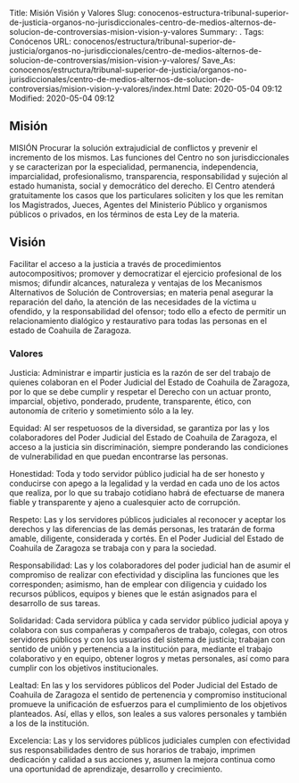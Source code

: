 Title: Misión Visión y Valores
Slug: conocenos-estructura-tribunal-superior-de-justicia-organos-no-jurisdiccionales-centro-de-medios-alternos-de-solucion-de-controversias-mision-vision-y-valores
Summary: .
Tags: Conócenos
URL: conocenos/estructura/tribunal-superior-de-justicia/organos-no-jurisdiccionales/centro-de-medios-alternos-de-solucion-de-controversias/mision-vision-y-valores/
Save_As: conocenos/estructura/tribunal-superior-de-justicia/organos-no-jurisdiccionales/centro-de-medios-alternos-de-solucion-de-controversias/mision-vision-y-valores/index.html
Date: 2020-05-04 09:12
Modified: 2020-05-04 09:12


## Misión

MISIÓN
Procurar la solución extrajudicial de conflictos y prevenir el incremento de los mismos.  Las funciones del Centro no son jurisdiccionales y se caracterizan por la especialidad, permanencia, independencia, imparcialidad, profesionalismo, transparencia, responsabilidad y sujeción al estado humanista, social y democrático del derecho. El Centro atenderá gratuitamente los casos que los particulares soliciten y los que les remitan los Magistrados, Jueces, Agentes del Ministerio Público y organismos públicos o privados, en los términos de esta Ley de la materia.

## Visión

Facilitar el acceso a la justicia a través de procedimientos autocompositivos; promover y democratizar el ejercicio profesional de los mismos; difundir alcances, naturaleza y ventajas de los Mecanismos Alternativos de Solución de Controversias; en materia penal asegurar la reparación del daño, la atención de las necesidades de la víctima u ofendido, y la responsabilidad del ofensor; todo ello a efecto de permitir un relacionamiento dialógico y restaurativo para todas las personas en el estado de Coahuila de Zaragoza.

### Valores

Justicia:
Administrar e impartir justicia es la razón de ser del trabajo de quienes colaboran en el Poder Judicial del Estado de Coahuila de Zaragoza, por lo que se debe cumplir y respetar el Derecho con un actuar pronto, imparcial, objetivo, ponderado, prudente, transparente, ético, con autonomía de criterio y sometimiento sólo a la ley.
 
Equidad:
Al ser respetuosos de la diversidad, se garantiza por las y los colaboradores del Poder Judicial del Estado de Coahuila de Zaragoza, el acceso a la justicia sin discriminación, siempre ponderando las condiciones de vulnerabilidad en que puedan encontrarse las personas.
 
Honestidad:
Toda y todo servidor público judicial ha de ser honesto y conducirse con apego a la legalidad y la verdad en cada uno de los actos que realiza, por lo que su trabajo cotidiano habrá de efectuarse  de manera fiable y transparente y ajeno a cualesquier acto de corrupción.
 

Respeto:
Las y los servidores públicos judiciales al reconocer y aceptar los derechos y las diferencias de las demás personas, les tratarán de forma amable, diligente, considerada y cortés. En el Poder Judicial del Estado de Coahuila de Zaragoza se trabaja con y para la sociedad.
 
Responsabilidad:
Las y los colaboradores del poder judicial han de asumir el compromiso de realizar con efectividad y disciplina las funciones que les corresponden; asimismo, han de emplear con diligencia y cuidado los recursos públicos, equipos y bienes que le están asignados para el desarrollo de sus tareas.
 
Solidaridad:
Cada servidora pública y cada servidor público judicial apoya y colabora con sus compañeras y compañeros de trabajo, colegas, con otros servidores públicos y con los usuarios del sistema de justicia; trabajan con sentido de unión y pertenencia a la institución para, mediante el trabajo colaborativo y en equipo, obtener logros y metas personales, así como para cumplir con los objetivos institucionales.
 
Lealtad:
En las y los servidores públicos del Poder Judicial del Estado de Coahuila de Zaragoza el sentido de pertenencia y compromiso institucional promueve la unificación de esfuerzos para el cumplimiento de los objetivos planteados. Así, ellas y ellos,  son leales a sus valores personales y también a los de la institución.
 
Excelencia:
Las y los servidores públicos judiciales cumplen con efectividad sus responsabilidades dentro de sus horarios de trabajo, imprimen dedicación y calidad a sus acciones y, asumen la mejora continua como una oportunidad de aprendizaje, desarrollo y crecimiento.



